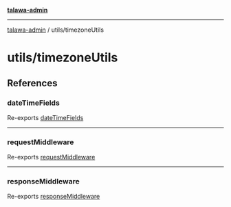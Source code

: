 [**talawa-admin**](../../README.md)

***

[talawa-admin](../../modules.md) / utils/timezoneUtils

# utils/timezoneUtils

## References

### dateTimeFields

Re-exports [dateTimeFields](dateTimeConfig/variables/dateTimeFields.md)

***

### requestMiddleware

Re-exports [requestMiddleware](dateTimeMiddleware/variables/requestMiddleware.md)

***

### responseMiddleware

Re-exports [responseMiddleware](dateTimeMiddleware/variables/responseMiddleware.md)
